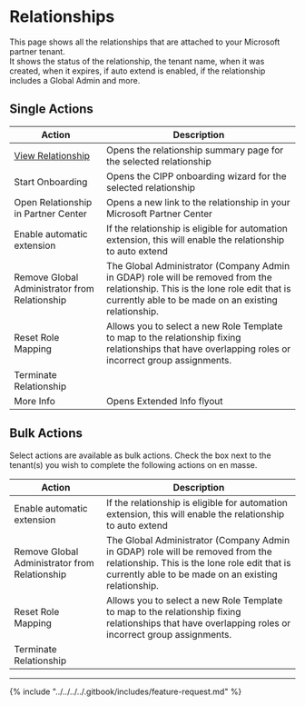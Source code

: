 # Relationships

This page shows all the relationships that are attached to your Microsoft partner tenant.\
It shows the status of the relationship, the tenant name, when it was created, when it expires, if auto extend is enabled, if the relationship includes a Global Admin and more.

## Single Actions

| Action                                        | Description                                                                                                                                                                            |
| --------------------------------------------- | -------------------------------------------------------------------------------------------------------------------------------------------------------------------------------------- |
| [View Relationship](relationship/)            | Opens the relationship summary page for the selected relationship                                                                                                                      |
| Start Onboarding                              | Opens the CIPP onboarding wizard for the selected relationship                                                                                                                         |
| Open Relationship in Partner Center           | Opens a new link to the relationship in your Microsoft Partner Center                                                                                                                  |
| Enable automatic extension                    | If the relationship is eligible for automation extension, this will enable the relationship to auto extend                                                                             |
| Remove Global Administrator from Relationship | The Global Administrator (Company Admin in GDAP) role will be removed from the relationship. This is the lone role edit that is currently able to be made on an existing relationship. |
| Reset Role Mapping                            | Allows you to select a new Role Template to map to the relationship fixing relationships that have overlapping roles or incorrect group assignments.                                   |
| Terminate Relationship                        |                                                                                                                                                                                        |
| More Info                                     | Opens Extended Info flyout                                                                                                                                                             |

## Bulk Actions

Select actions are available as bulk actions. Check the box next to the tenant(s) you wish to complete the following actions on en masse.

| Action                                        | Description                                                                                                                                                                            |
| --------------------------------------------- | -------------------------------------------------------------------------------------------------------------------------------------------------------------------------------------- |
| Enable automatic extension                    | If the relationship is eligible for automation extension, this will enable the relationship to auto extend                                                                             |
| Remove Global Administrator from Relationship | The Global Administrator (Company Admin in GDAP) role will be removed from the relationship. This is the lone role edit that is currently able to be made on an existing relationship. |
| Reset Role Mapping                            | Allows you to select a new Role Template to map to the relationship fixing relationships that have overlapping roles or incorrect group assignments.                                   |
| Terminate Relationship                        |                                                                                                                                                                                        |

***

{% include "../../../../.gitbook/includes/feature-request.md" %}
